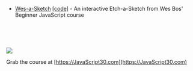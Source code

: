 ﻿* <a href="https://astroud.github.io/JavaScript30/33%20-%20Etch-a-Sketch/" target="_blank" title="An interactive Etch-a-Sketch from Wes Bos' Beginner JavaScript course">Wes-a-Sketch</a> <a href="https://github.com/astroud/JavaScript30/tree/master/33%20-%20Etch-a-Sketch" target="_blank" title="Wes-a-Sketch code">[code]</a> - An interactive Etch-a-Sketch from Wes Bos' Beginner JavaScript course

<br><br><br>

![](https://javascript30.com/images/JS3-social-share.png)

Grab the course at [https://JavaScript30.com](https://JavaScript30.com)